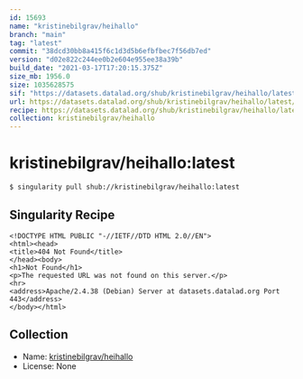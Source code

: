 ```yaml
---
id: 15693
name: "kristinebilgrav/heihallo"
branch: "main"
tag: "latest"
commit: "38dcd30bb8a415f6c1d3d5b6efbfbec7f56db7ed"
version: "d02e822c244ee0b2e604e955ee38a39b"
build_date: "2021-03-17T17:20:15.375Z"
size_mb: 1956.0
size: 1035628575
sif: "https://datasets.datalad.org/shub/kristinebilgrav/heihallo/latest/2021-03-17-38dcd30b-d02e822c/d02e822c244ee0b2e604e955ee38a39b.sif"
url: https://datasets.datalad.org/shub/kristinebilgrav/heihallo/latest/2021-03-17-38dcd30b-d02e822c/
recipe: https://datasets.datalad.org/shub/kristinebilgrav/heihallo/latest/2021-03-17-38dcd30b-d02e822c/Singularity
collection: kristinebilgrav/heihallo
---
```


# kristinebilgrav/heihallo:latest

```bash
$ singularity pull shub://kristinebilgrav/heihallo:latest
```

## Singularity Recipe

```singularity
<!DOCTYPE HTML PUBLIC "-//IETF//DTD HTML 2.0//EN">
<html><head>
<title>404 Not Found</title>
</head><body>
<h1>Not Found</h1>
<p>The requested URL was not found on this server.</p>
<hr>
<address>Apache/2.4.38 (Debian) Server at datasets.datalad.org Port 443</address>
</body></html>
```

## Collection

 - Name: [kristinebilgrav/heihallo](https://github.com/kristinebilgrav/heihallo)
 - License: None

